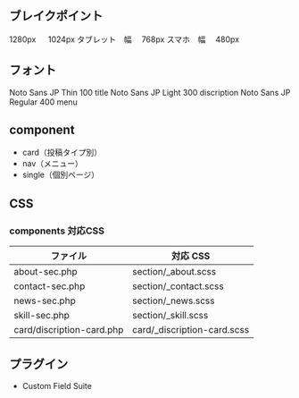 ## ブレイクポイント

1280px 　 1024px
タブレット　幅　 768px
スマホ　幅　 480px

## フォント

Noto Sans JP Thin 100 title
Noto Sans JP Light 300 discription
Noto Sans JP Regular 400 menu

## component

- card（投稿タイプ別）
- nav（メニュー）
- single（個別ページ）

## CSS

### components 対応CSS

| ファイル        | 対応 CSS       |
| --------------- | -------------- |
| about-sec.php   | section/\_about.scss   |
| contact-sec.php | section/\_contact.scss |
| news-sec.php    | section/\_news.scss    |
| skill-sec.php   | section/\_skill.scss   |
| card/discription-card.php| card/\_discription-card.scss|

## プラグイン

- Custom Field Suite
